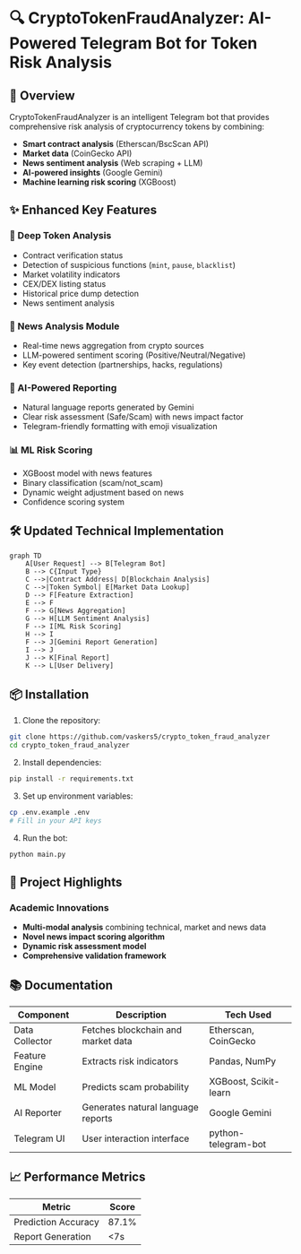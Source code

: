 # 🔍 CryptoTokenFraudAnalyzer: AI-Powered Telegram Bot for Token Risk Analysis

## 🚀 Overview

CryptoTokenFraudAnalyzer is an intelligent Telegram bot that provides comprehensive risk analysis of cryptocurrency tokens by combining:
- **Smart contract analysis** (Etherscan/BscScan API)
- **Market data** (CoinGecko API)
- **News sentiment analysis** (Web scraping + LLM)
- **AI-powered insights** (Google Gemini)
- **Machine learning risk scoring** (XGBoost)

## ✨ Enhanced Key Features

### 🔬 Deep Token Analysis
- Contract verification status
- Detection of suspicious functions (`mint`, `pause`, `blacklist`)
- Market volatility indicators
- CEX/DEX listing status
- Historical price dump detection
- News sentiment analysis

### 📰 News Analysis Module
- Real-time news aggregation from crypto sources
- LLM-powered sentiment scoring (Positive/Neutral/Negative)
- Key event detection (partnerships, hacks, regulations)

### 🤖 AI-Powered Reporting
- Natural language reports generated by Gemini
- Clear risk assessment (Safe/Scam) with news impact factor
- Telegram-friendly formatting with emoji visualization

### 📊 ML Risk Scoring
- XGBoost model with news features
- Binary classification (scam/not_scam)
- Dynamic weight adjustment based on news
- Confidence scoring system

## 🛠 Updated Technical Implementation

```mermaid
graph TD
    A[User Request] --> B[Telegram Bot]
    B --> C{Input Type}
    C -->|Contract Address| D[Blockchain Analysis]
    C -->|Token Symbol| E[Market Data Lookup]
    D --> F[Feature Extraction]
    E --> F
    F --> G[News Aggregation]
    G --> H[LLM Sentiment Analysis]
    F --> I[ML Risk Scoring]
    H --> I
    F --> J[Gemini Report Generation]
    I --> J
    J --> K[Final Report]
    K --> L[User Delivery]
```

## 📦 Installation

1. Clone the repository:
```bash
git clone https://github.com/vaskers5/crypto_token_fraud_analyzer
cd crypto_token_fraud_analyzer
```

2. Install dependencies:
```bash
pip install -r requirements.txt
```

3. Set up environment variables:
```bash
cp .env.example .env
# Fill in your API keys
```

4. Run the bot:
```bash
python main.py
```

## 🌟 Project Highlights

### Academic Innovations
- **Multi-modal analysis** combining technical, market and news data
- **Novel news impact scoring algorithm**
- **Dynamic risk assessment model**
- **Comprehensive validation framework**


## 📚 Documentation

| Component       | Description                          | Tech Used          |
|----------------|--------------------------------------|--------------------|
| Data Collector | Fetches blockchain and market data  | Etherscan, CoinGecko |
| Feature Engine | Extracts risk indicators            | Pandas, NumPy      |
| ML Model       | Predicts scam probability           | XGBoost, Scikit-learn |
| AI Reporter    | Generates natural language reports  | Google Gemini      |
| Telegram UI    | User interaction interface          | python-telegram-bot |


## 📈 Performance Metrics

| Metric               | Score   |
|----------------------|---------|
| Prediction Accuracy  | 87.1%   |
| Report Generation   | <7s     |
